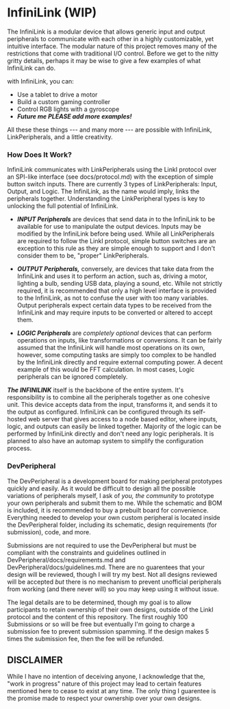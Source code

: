 # InfiniLink (WIP)

The InfiniLink is a modular device that allows generic input and output
peripherals to communicate with each other in a highly customizable, yet
intuitive interface.  The modular nature of this project removes many of the
restrictions that come with traditional I/O control.  Before we get to the nitty
gritty details, perhaps it may be wise to give a few examples of what InfiniLink
can do.

with InfiniLink, you can:

- Use a tablet to drive a motor
- Build a custom gaming controller
- Control RGB lights with a gyroscope
- ***Future me PLEASE add more examples!***

All these these things --- and many more --- are possible with InfiniLink,
LinkPeripherals, and a little creativity.


### How Does It Work?

InfiniLink communicates with LinkPeripherals using the LinkI protocol over an
SPI-like interface (see docs/protocol.md) with the exception of simple button
switch inputs.  There are currently 3 types of LinkPeripherals: Input, Output,
and Logic.  The InfiniLink, as the name would imply, links the peripherals
together.  Understanding the LinkPeripheral types is key to unlocking the full
potential of InfiniLink.

- ***INPUT Peripherals*** are devices that send data *in* to the InfiniLink to
  be available for use to manipulate the output devices.  Inputs may be modified
  by the InfiniLink before being used.  While all LinkPeripherals are required
  to follow the LinkI protocol, simple button switches are an exception to this
  rule as they are simple enough to support and I don't consider them to be,
  "proper" LinkPeripherals.

- ***OUTPUT Peripherals,*** conversely, are devices that take data from the
  InfiniLink and uses it to perform an action, such as, driving a motor,
  lighting a bulb, sending USB data, playing a sound, etc.  While not strictly
  required, it is recommended that only a high level interface is provided to
  the InfiniLink, as not to confuse the user with too many variables.  Output
  peripherals expect certain data types to be received from the InfiniLink and
  may require inputs to be converted or altered to accept them.

- ***LOGIC Peripherals*** are *completely optional* devices that can perform
  operations on inputs, like transformations or conversions.  It can be fairly
  assumed that the InfiniLink will handle most operations on its own, however,
  some computing tasks are simply too complex to be handled by the InfiniLink
  directly and require external computing power.  A decent example of this would
  be FFT calculation.  In most cases, Logic peripherals can be ignored
  completely.

***The INFINILINK*** itself is the backbone of the entire system.  It's
responsibility is to combine all the peripherals together as one cohesive unit.
This device accepts data from the input, transforms it, and sends it to the
output as configured.  InfiniLink can be configured through its self-hosted web
server that gives access to a node based editor, where inputs, logic, and
outputs can easily be linked together.  Majority of the logic can be performed
by InfiniLink directly and don't need any logic peripherals.  It is planned to
also have an automap system to simplify the configuration process.


### DevPeripheral

The DevPeripheral is a development board for making peripheral prototypes
quickly and easily.  As it would be difficult to design all the possible
variations of peripherals myself, I ask of *you, the community* to prototype
your own peripherals and submit them to me.  While the schematic and BOM is
included, it is recommended to buy a prebuilt board for convenience.  Everything
needed to develop your own custom peripheral is located inside the DevPeripheral
folder, including its schematic, design requirements (for submission), code, and
more.

Submissions are not required to use the DevPeripheral but must be compliant with
the constraints and guidelines outlined in DevPeripheral/docs/requirements.md
and DevPeripheral/docs/guidelines.md.  There are no guarentees that your design
will be reviewed, though I will try my best.  Not all designs reviewed will be
accepted *but* there is no mechanism to prevent unofficial peripherals from
working (and there never will) so you may keep using it without issue.

The legal details are to be determined, though my goal is to allow participants
to retain ownership of their own designs, outside of the LinkI protocol and the
content of this repository.  The first roughly 100 Submissions or so will be
free but eventually I'm going to charge a submission fee to prevent submission
spamming.  If the design makes 5 times the submission fee, then the fee will be
refunded.


## DISCLAIMER

While I have no intention of deceiving anyone, I acknowledge that the, "work in
progress" nature of this project may lead to certain features mentioned here to
cease to exist at any time.  The only thing I guarentee is the promise made to
respect your ownership over your own designs.
